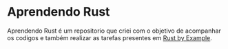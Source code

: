 # Aprendendo Rust
Aprendendo Rust é um repositorio que criei com o objetivo de
acompanhar os codigos e também realizar as tarefas presentes
em [Rust by Example](https://doc.rust-lang.org/stable/rust-by-example/).